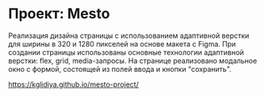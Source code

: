 # Проект: Mesto


Реализация дизайна страницы с использованием адаптивной верстки для ширины в 320 и 1280 пикселей на основе макета с Figma. При создании страницы использованы основные технологии адаптивной верстки: flex, grid, media-запросы.
На странице реализовано модальное окно с формой, состоящей из полей ввода и кнопки "сохранить". 

https://kglidiya.github.io/mesto-project/
